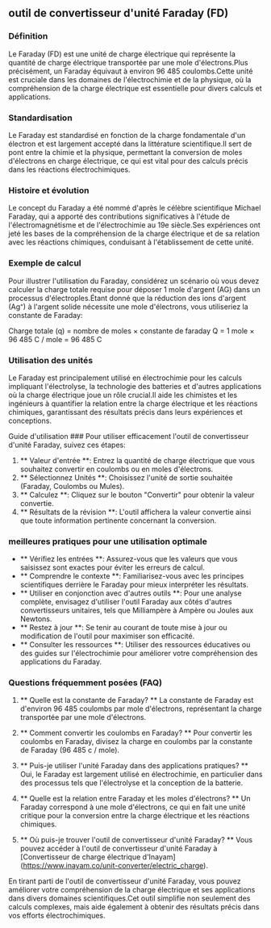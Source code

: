 ## outil de convertisseur d'unité Faraday (FD)

### Définition
Le Faraday (FD) est une unité de charge électrique qui représente la quantité de charge électrique transportée par une mole d'électrons.Plus précisément, un Faraday équivaut à environ 96 485 coulombs.Cette unité est cruciale dans les domaines de l'électrochimie et de la physique, où la compréhension de la charge électrique est essentielle pour divers calculs et applications.

### Standardisation
Le Faraday est standardisé en fonction de la charge fondamentale d'un électron et est largement accepté dans la littérature scientifique.Il sert de pont entre la chimie et la physique, permettant la conversion de moles d'électrons en charge électrique, ce qui est vital pour des calculs précis dans les réactions électrochimiques.

### Histoire et évolution
Le concept du Faraday a été nommé d'après le célèbre scientifique Michael Faraday, qui a apporté des contributions significatives à l'étude de l'électromagnétisme et de l'électrochimie au 19e siècle.Ses expériences ont jeté les bases de la compréhension de la charge électrique et de sa relation avec les réactions chimiques, conduisant à l'établissement de cette unité.

### Exemple de calcul
Pour illustrer l'utilisation du Faraday, considérez un scénario où vous devez calculer la charge totale requise pour déposer 1 mole d'argent (AG) dans un processus d'électroples.Étant donné que la réduction des ions d'argent (Ag⁺) à l'argent solide nécessite une mole d'électrons, vous utiliseriez la constante de Faraday:

Charge totale (q) = nombre de moles × constante de faraday
Q = 1 mole × 96 485 C / mole = 96 485 C

### Utilisation des unités
Le Faraday est principalement utilisé en électrochimie pour les calculs impliquant l'électrolyse, la technologie des batteries et d'autres applications où la charge électrique joue un rôle crucial.Il aide les chimistes et les ingénieurs à quantifier la relation entre la charge électrique et les réactions chimiques, garantissant des résultats précis dans leurs expériences et conceptions.

Guide d'utilisation ###
Pour utiliser efficacement l'outil de convertisseur d'unité Faraday, suivez ces étapes:
1. ** Valeur d'entrée **: Entrez la quantité de charge électrique que vous souhaitez convertir en coulombs ou en moles d'électrons.
2. ** Sélectionnez Unités **: Choisissez l'unité de sortie souhaitée (Faraday, Coulombs ou Mules).
3. ** Calculez **: Cliquez sur le bouton "Convertir" pour obtenir la valeur convertie.
4. ** Résultats de la révision **: L'outil affichera la valeur convertie ainsi que toute information pertinente concernant la conversion.

### meilleures pratiques pour une utilisation optimale
- ** Vérifiez les entrées **: Assurez-vous que les valeurs que vous saisissez sont exactes pour éviter les erreurs de calcul.
- ** Comprendre le contexte **: Familiarisez-vous avec les principes scientifiques derrière le Faraday pour mieux interpréter les résultats.
- ** Utiliser en conjonction avec d'autres outils **: Pour une analyse complète, envisagez d'utiliser l'outil Faraday aux côtés d'autres convertisseurs unitaires, tels que Milliampère à Ampère ou Joules aux Newtons.
- ** Restez à jour **: Se tenir au courant de toute mise à jour ou modification de l'outil pour maximiser son efficacité.
- ** Consulter les ressources **: Utiliser des ressources éducatives ou des guides sur l'électrochimie pour améliorer votre compréhension des applications du Faraday.

### Questions fréquemment posées (FAQ)

1. ** Quelle est la constante de Faraday? **
La constante de Faraday est d'environ 96 485 coulombs par mole d'électrons, représentant la charge transportée par une mole d'électrons.

2. ** Comment convertir les coulombs en Faraday? **
Pour convertir les coulombs en Faraday, divisez la charge en coulombs par la constante de Faraday (96 485 c / mole).

3. ** Puis-je utiliser l'unité Faraday dans des applications pratiques? **
Oui, le Faraday est largement utilisé en électrochimie, en particulier dans des processus tels que l'électrolyse et la conception de la batterie.

4. ** Quelle est la relation entre Faraday et les moles d'électrons? **
Un Faraday correspond à une mole d'électrons, ce qui en fait une unité critique pour la conversion entre la charge électrique et les réactions chimiques.

5. ** Où puis-je trouver l'outil de convertisseur d'unité Faraday? **
Vous pouvez accéder à l'outil de convertisseur d'unité Faraday à [Convertisseur de charge électrique d'Inayam] (https://www.inayam.co/unit-converter/electric_charge).

En tirant parti de l'outil de convertisseur d'unité Faraday, vous pouvez améliorer votre compréhension de la charge électrique et ses applications dans divers domaines scientifiques.Cet outil simplifie non seulement des calculs complexes, mais aide également à obtenir des résultats précis dans vos efforts électrochimiques.